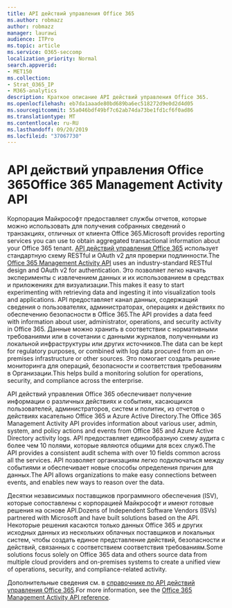 ```yaml
---
title: API действий управления Office 365
ms.author: robmazz
author: robmazz
manager: laurawi
audience: ITPro
ms.topic: article
ms.service: O365-seccomp
localization_priority: Normal
search.appverid:
- MET150
ms.collection:
- Strat_O365_IP
- M365-analytics
description: Краткое описание API действий управления Office 365.
ms.openlocfilehash: eb7da1aaade80bd689ba6ec518272d9e0d2d4d05
ms.sourcegitcommit: 55a046bdf49bf7c62ab74da73be1fd1cf6f0ad86
ms.translationtype: MT
ms.contentlocale: ru-RU
ms.lasthandoff: 09/20/2019
ms.locfileid: "37067730"
---
```

# <a name="office-365-management-activity-api"></a><span data-ttu-id="6f981-103">API действий управления Office 365</span><span class="sxs-lookup"><span data-stu-id="6f981-103">Office 365 Management Activity API</span></span>

<span data-ttu-id="6f981-104">Корпорация Майкрософт предоставляет службы отчетов, которые можно использовать для получения собранных сведений о транзакциях, отличных от клиента Office 365.</span><span class="sxs-lookup"><span data-stu-id="6f981-104">Microsoft provides reporting services you can use to obtain aggregated transactional information about your Office 365 tenant.</span></span> <span data-ttu-id="6f981-105">[API действий управления Office 365](https://docs.microsoft.com/office/office-365-management-api/office-365-management-apis-overview) использует стандартную схему RESTful и OAuth v2 для проверки подлинности.</span><span class="sxs-lookup"><span data-stu-id="6f981-105">The [Office 365 Management Activity API](https://docs.microsoft.com/office/office-365-management-api/office-365-management-apis-overview) uses an industry-standard RESTful design and OAuth v2 for authentication.</span></span> <span data-ttu-id="6f981-106">Это позволяет легко начать эксперименты с извлечением данных и их использованием в средствах и приложениях для визуализации.</span><span class="sxs-lookup"><span data-stu-id="6f981-106">This makes it easy to start experimenting with retrieving data and ingesting it into visualization tools and applications.</span></span> <span data-ttu-id="6f981-107">API предоставляет канал данных, содержащий сведения о пользователях, администраторах, операциях и действиях по обеспечению безопасности в Office 365.</span><span class="sxs-lookup"><span data-stu-id="6f981-107">The API provides a data feed with information about user, administrator, operations, and security activity in Office 365.</span></span> <span data-ttu-id="6f981-108">Данные можно хранить в соответствии с нормативными требованиями или в сочетании с данными журналов, полученными из локальной инфраструктуры или других источников.</span><span class="sxs-lookup"><span data-stu-id="6f981-108">The data can be kept for regulatory purposes, or combined with log data procured from an on-premises infrastructure or other sources.</span></span> <span data-ttu-id="6f981-109">Это помогает создать решение мониторинга для операций, безопасности и соответствия требованиям в Организации.</span><span class="sxs-lookup"><span data-stu-id="6f981-109">This helps build a monitoring solution for operations, security, and compliance across the enterprise.</span></span>

<span data-ttu-id="6f981-110">API действий управления Office 365 обеспечивает получение информации о различных действиях и событиях, касающихся пользователей, администраторов, систем и политик, из отчетов о действиях касательно Office 365 и Azure Active Directory.</span><span class="sxs-lookup"><span data-stu-id="6f981-110">The Office 365 Management Activity API provides information about various user, admin, system, and policy actions and events from Office 365 and Azure Active Directory activity logs.</span></span> <span data-ttu-id="6f981-111">API предоставляет единообразную схему аудита с более чем 10 полями, которые являются общими для всех служб.</span><span class="sxs-lookup"><span data-stu-id="6f981-111">The API provides a consistent audit schema with over 10 fields common across all the services.</span></span> <span data-ttu-id="6f981-112">API позволяет организациям легко подключаться между событиями и обеспечивает новые способы определения причин для данных.</span><span class="sxs-lookup"><span data-stu-id="6f981-112">The API allows organizations to make easy connections between events, and enables new ways to reason over the data.</span></span>

<span data-ttu-id="6f981-113">Десятки независимых поставщиков программного обеспечения (ISV), которые сопоставлены с корпорацией Майкрософт и имеют готовые решения на основе API.</span><span class="sxs-lookup"><span data-stu-id="6f981-113">Dozens of Independent Software Vendors (ISVs) partnered with Microsoft and have built solutions based on the API.</span></span> <span data-ttu-id="6f981-114">Некоторые решения касаются только данных Office 365 и других исходных данных из нескольких облачных поставщиков и локальных систем, чтобы создать единое представление действий, безопасности и действий, связанных с соответствием соответствия требованиям.</span><span class="sxs-lookup"><span data-stu-id="6f981-114">Some solutions focus solely on Office 365 data and others source data from multiple cloud providers and on-premises systems to create a unified view of operations, security, and compliance-related activity.</span></span> 

<span data-ttu-id="6f981-115">Дополнительные сведения см. в [справочнике по API действий управления Office 365](https://docs.microsoft.com/office/office-365-management-api/office-365-management-activity-api-reference).</span><span class="sxs-lookup"><span data-stu-id="6f981-115">For more information, see the [Office 365 Management Activity API reference](https://docs.microsoft.com/office/office-365-management-api/office-365-management-activity-api-reference).</span></span>
